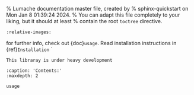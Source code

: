 % Lumache documentation master file, created by
% sphinx-quickstart on Mon Jan  8 01:39:24 2024.
% You can adapt this file completely to your liking, but it should at least
% contain the root `toctree` directive.

```{include} ../../README.md
:relative-images:
```
for further info, check out {doc}`usage`.
Read installation instructions in {ref}`Installation`
`

```{warning}
This libraray is under heavy development
```

```{toctree}
:caption: 'Contents:'
:maxdepth: 2

usage
```

